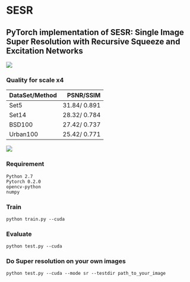 # SESR
PyTorch implementation of SESR: Single Image Super Resolution with Recursive Squeeze and Excitation Networks
---
![](https://github.com/opteroncx/SESR/raw/master/f1s.png)  
### Quality for scale x4
| DataSet/Method        | PSNR/SSIM|
| ------------- | -----:|
| Set5      | 31.84/ 0.891      |
| Set14     | 28.32/ 0.784      | 
| BSD100    | 27.42/ 0.737      | 
| Urban100    | 25.42/ 0.771      | 
![](https://github.com/opteroncx/SESR/raw/master/fig.png)  
### Requirement
    Python 2.7
    Pytorch 0.2.0
    opencv-python
    numpy
### Train
    python train.py --cuda
### Evaluate
    python test.py --cuda
### Do Super resolution on your own images
    python test.py --cuda --mode sr --testdir path_to_your_image
